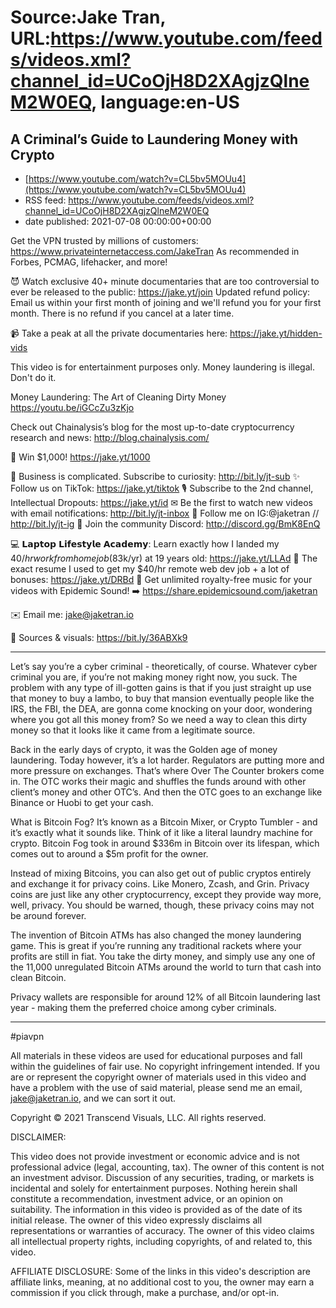 # Source:Jake Tran, URL:https://www.youtube.com/feeds/videos.xml?channel_id=UCoOjH8D2XAgjzQlneM2W0EQ, language:en-US

## A Criminal’s Guide to Laundering Money with Crypto
 - [https://www.youtube.com/watch?v=CL5bv5MOUu4](https://www.youtube.com/watch?v=CL5bv5MOUu4)
 - RSS feed: https://www.youtube.com/feeds/videos.xml?channel_id=UCoOjH8D2XAgjzQlneM2W0EQ
 - date published: 2021-07-08 00:00:00+00:00

Get the VPN trusted by millions of customers: https://www.privateinternetaccess.com/JakeTran
As recommended in Forbes, PCMAG, lifehacker, and more!

😈 Watch exclusive 40+ minute documentaries that are too controversial to ever be released to the public: https://jake.yt/join 
Updated refund policy: Email us within your first month of joining and we'll refund you for your first month. There is no refund if you cancel at a later time.

📹 Take a peak at all the private documentaries here: https://jake.yt/hidden-vids

This video is for entertainment purposes only. Money laundering is illegal. Don't do it.

Money Laundering: The Art of Cleaning Dirty Money https://youtu.be/iGCcZu3zKjo

Check out Chainalysis’s blog for the most up-to-date cryptocurrency research and news: http://blog.chainalysis.com/ 

💸 Win $1,000! https://jake.yt/1000 

🎥 Business is complicated. Subscribe to curiosity: http://bit.ly/jt-sub
✨ Follow us on TikTok: https://jake.yt/tiktok
🎙️ Subscribe to the 2nd channel, Intellectual Dropouts: https://jake.yt/id
✉ Be the first to watch new videos with email notifications: http://bit.ly/jt-inbox
📸 Follow me on IG:@jaketran // http://bit.ly/jt-ig
💬 Join the community Discord: http://discord.gg/BmK8EnQ

💻 𝗟𝗮𝗽𝘁𝗼𝗽 𝗟𝗶𝗳𝗲𝘀𝘁𝘆𝗹𝗲 𝗔𝗰𝗮𝗱𝗲𝗺𝘆: Learn exactly how I landed my $40/hr work from home job ($83k/yr) at 19 years old: https://jake.yt/LLAd
📜 The exact resume I used to get my $40/hr remote web dev job + a lot of bonuses: https://jake.yt/DRBd
🎵 Get unlimited royalty-free music for your videos with Epidemic Sound! ➡️ https://share.epidemicsound.com/jaketran 

✉️ Email me: jake@jaketran.io

📰 Sources & visuals: https://bit.ly/36ABXk9

-----------------------
Let’s say you’re a cyber criminal - theoretically, of course. Whatever cyber criminal you are, if you’re not making money right now, you suck. The problem with any type of ill-gotten gains is that if you just straight up use that money to buy a lambo, to buy that mansion eventually people like the IRS, the FBI, the DEA, are gonna come knocking on your door, wondering where you got all this money from? So we need a way to clean this dirty money so that it looks like it came from a legitimate source. 

Back in the early days of crypto, it was the Golden age of money laundering. Today however, it’s a lot harder. Regulators are putting more and more pressure on exchanges. That’s where Over The Counter brokers come in. The OTC works their magic and shuffles the funds around with other client’s money and other OTC’s. And then the OTC goes to an exchange like Binance or Huobi to get your cash.

What is Bitcoin Fog? It’s known as a Bitcoin Mixer, or Crypto Tumbler - and it’s exactly what it sounds like. Think of it like a literal laundry machine for crypto. Bitcoin Fog took in around $336m in Bitcoin over its lifespan, which comes out to around a $5m profit for the owner.

Instead of mixing Bitcoins, you can also get out of public cryptos entirely and exchange it for privacy coins. Like Monero, Zcash, and Grin. Privacy coins are just like any other cryptocurrency, except they provide way more, well, privacy. You should be warned, though, these privacy coins may not be around forever.

The invention of Bitcoin ATMs has also changed the money laundering game. This is great if you’re running any traditional rackets where your profits are still in fiat. You take the dirty money, and simply use any one of the 11,000 unregulated Bitcoin ATMs around the world to turn that cash into clean Bitcoin.

Privacy wallets are responsible for around 12% of all Bitcoin laundering last year - making them the preferred choice among cyber criminals. 

-----------------------

#piavpn

All materials in these videos are used for educational purposes and fall within the guidelines of fair use. No copyright infringement intended. If you are or represent the copyright owner of materials used in this video and have a problem with the use of said material, please send me an email, jake@jaketran.io, and we can sort it out.

Copyright © 2021 Transcend Visuals, LLC. All rights reserved.

DISCLAIMER:

This video does not provide investment or economic advice and is not professional advice (legal, accounting, tax).  The owner of this content is not an investment advisor.  Discussion of any securities, trading, or markets is incidental and solely for entertainment purposes.  Nothing herein shall constitute a recommendation, investment advice, or an opinion on suitability.  The information in this video is provided as of the date of its initial release.  The owner of this video expressly disclaims all representations or warranties of accuracy.  The owner of this video claims all intellectual property rights, including copyrights, of and related to, this video.

AFFILIATE DISCLOSURE: Some of the links in this video's description are affiliate links, meaning, at no additional cost to you, the owner may earn a commission if you click through, make a purchase, and/or opt-in.

